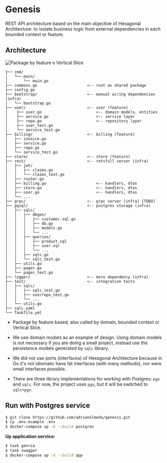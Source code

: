 # Genesis

REST API architecture based on the main objective of Hexagonal Architecture: to isolate business logic from external dependencies in each bounded context or feature.

## Architecture

![Package by feature o Vertical Slice](https://i.imgur.com/3Dojxey.png)

```
├── cmd/
│   └── main/
│       └── main.go
├── commons.go                      <-- root as shared package
├── config.go
├── bootstrap/                      <-- manual wiring dependencies (infra)
│   └── bootstrap.go                          
├── user/                           <-- user (feature)
│    ├── user.go                        <-- domain models, entities
│    ├── service.go                     <-- service layer
│    ├── repo.go                        <-- repository layer
│    ├── user_test.go
│    └── service_test.go
├── billing/                        <-- billing (feature)
│   ├── invoice.go
│   ├── service.go
│   ├── repo.go
│   └── service_test.go
├── store/                          <-- store (feature)
├── rest/                           <-- retsfull server (infra)
│   ├── jwt/
│   │   ├── claims.go
│   │   └── claims_test.go
│   ├── router.go
│   ├── billing.go                      <-- handlers, dtos
│   ├── store.go                        <-- handlers, dtos
│   ├── user.go                         <-- handlers, dtos
│   └── ...
├── grpc/                           <-- grpc server (infra) [TODO]
├── pgsql/                          <-- postgres storage (infra)
│   ├── sqlc/
│   │   ├── dbgen/
│   │   │   ├── customer.sql.go
│   │   │   ├── db.go
│   │   │   ├── models.go
│   │   │   └── ...
│   │   ├── queries/
│   │   │   ├── product.sql
│   │   │   ├── user.sql
│   │   │   └── ...
│   │   ├── sqlc.go
│   │   └── sqlc_test.go
│   ├── utils.go
│   ├── pager.go
│   └── pager_test.go
├── logger/                         <-- more dependency (infra)
├── test/                           <-- integration tests
│   ├── sqlc/
│   │   ├── sqlc_test.go
│   │   ├── userrepo_test.go
│   │   └── ...
│   └── utils.go
├── sqlc.yaml
└── Taskfile.yml
```

- Package by feature based, also called by domain, bounded context or Vertical Slice.

- We use domain models as an example of design. Using domain models is not necessary if you are doing a small project, instead use the persistence models generated by `sqlc` library.

- We did not use ports (interfaces) of Hexagonal Architecture because in Go it's not idiomatic have fat interfaces (with many methods), nor were small interfaces possible.

- There are three library implementations for working with Postgres: `pgx` and `sqlc`. For now, the project uses `pgx`, but it will be switched to `sqlc+pgx`.

## Run with Postgres service

```bash
$ git clone https://github.com/adrianolmedo/genesis.git
$ cp .env.example .env
$ docker-compose up -d --build postgres
```

**Up application service:**

```bash
$ task genrsa
$ task swagger
$ docker-compose up -d --build app
```
